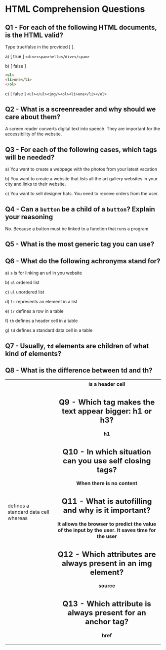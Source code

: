 # HTML Comprehension Questions

## Q1 - For each of the following HTML documents, is the HTML valid?

Type true/false in the provided [ ].

a) [ true ] `<div><span>hello</div></span>`

b) [ false ]

```html
<ul>
<li>one</li>
</ol>
```

c) [ false ] `<ul></ul><img/><ol><li>one</li></ol>`

## Q2 - What is a screenreader and why should we care about them?

A screen reader converts digital text into speech. They are important for the accessibility of the website.

## Q3 - For each of the following cases, which tags will be needed?

a) You want to create a webpage with the photos from your latest vacation <img>

b) You want to create a website that lists all the art gallery websites in your city and links to their website. <a>

c) You want to sell designer hats. You need to receive orders from the user. 

## Q4 - Can a `button` be a child of a `button`? Explain your reasoning
No. Because a button must be linked to a function that runs a program. 

## Q5 - What is the most generic tag you can use?
<p>

## Q6 - What do the following achronyms stand for?

a) `a` <a> is for linking an url in you website

b) `ol` ordered list

c) `ul` unordered list

d) `li` represents an element in a list

e) `tr` defines a row in a table

f) `th` defines a header cell in a table

g) `td` defines a standard data cell in a table

## Q7 - Usually, `td` elements are children of what kind of elements?
<table>

## Q8 - What is the difference between td and th?
<td> defines a standard data cell whereas <th> is a header cell

## Q9 - Which tag makes the text appear bigger: h1 or h3?
h1

## Q10 - In which situation can you use self closing tags?
When there is no content

## Q11 - What is autofilling and why is it important?
It allows the browser to predict the value of the input by the user. It saves time for the user

## Q12 - Which attributes are always present in an img element?
source

## Q13 - Which attribute is always present for an anchor tag?
href
